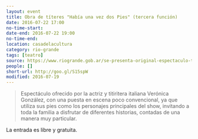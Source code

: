 ```yaml
---
layout: event 
title: Obra de títeres "Había una vez dos Pies" (tercera función)
date: 2016-07-22 17:00
no-time-start: 
date-end: 2016-07-22 19:00
no-time-end: 
location: casadelacultura
category: rio-grande
tags: [teatro]
source: https://www.riogrande.gob.ar/se-presenta-original-espectaculo-titeres-toda-la-familia/
people: []
short-url: http://goo.gl/S15spW
modified: 2016-07-19
---
```


> Espectáculo ofrecido por la actriz y titiritera italiana Verónica González, con una puesta en escena poco convencional, ya que utiliza sus pies como los personajes principales del show, invitando a toda la familia a disfrutar de diferentes historias, contadas de una manera muy particular.

La entrada es libre y gratuita.